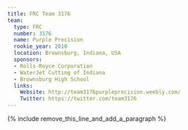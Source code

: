 ```yaml
---
title: FRC Team 3176
team:
  type: FRC
  number: 3176
  name: Purple Precision
  rookie_year: 2010
  location: Brownsburg, Indiana, USA
  sponsors:
  - Rolls-Royce Corporation
  - WaterJet Cutting of Indiana
  - Brownsburg High School
  links:
    Website: http://team3176purpleprecision.weebly.com/
    Twitter: https://twitter.com/team3176
---
```


{% include remove_this_line_and_add_a_paragraph %}